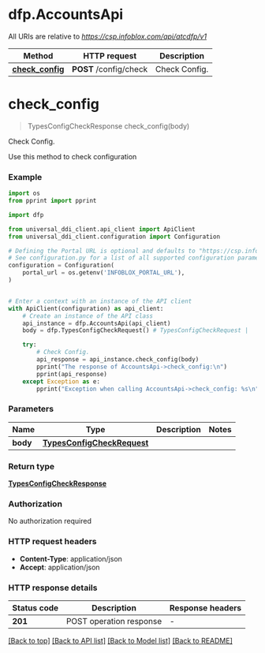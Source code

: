 # dfp.AccountsApi

All URIs are relative to *https://csp.infoblox.com/api/atcdfp/v1*

Method | HTTP request | Description
------------- | ------------- | -------------
[**check_config**](AccountsApi.md#check_config) | **POST** /config/check | Check Config.


# **check_config**
> TypesConfigCheckResponse check_config(body)

Check Config.

Use this method to check configuration

### Example

```python
import os
from pprint import pprint

import dfp

from universal_ddi_client.api_client import ApiClient
from universal_ddi_client.configuration import Configuration

# Defining the Portal URL is optional and defaults to "https://csp.infoblox.com"
# See configuration.py for a list of all supported configuration parameters.
configuration = Configuration(
    portal_url = os.getenv('INFOBLOX_PORTAL_URL'),
)


# Enter a context with an instance of the API client
with ApiClient(configuration) as api_client:
    # Create an instance of the API class
    api_instance = dfp.AccountsApi(api_client)
    body = dfp.TypesConfigCheckRequest() # TypesConfigCheckRequest | 

    try:
        # Check Config.
        api_response = api_instance.check_config(body)
        pprint("The response of AccountsApi->check_config:\n")
        pprint(api_response)
    except Exception as e:
        pprint("Exception when calling AccountsApi->check_config: %s\n" % e)
```



### Parameters


Name | Type | Description  | Notes
------------- | ------------- | ------------- | -------------
 **body** | [**TypesConfigCheckRequest**](TypesConfigCheckRequest.md)|  | 

### Return type

[**TypesConfigCheckResponse**](TypesConfigCheckResponse.md)

### Authorization

No authorization required

### HTTP request headers

 - **Content-Type**: application/json
 - **Accept**: application/json

### HTTP response details

| Status code | Description | Response headers |
|-------------|-------------|------------------|
**201** | POST operation response |  -  |

[[Back to top]](#) [[Back to API list]](../README.md#documentation-for-api-endpoints) [[Back to Model list]](../README.md#documentation-for-models) [[Back to README]](../README.md)

